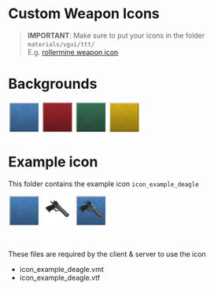 # Custom Weapon Icons
> **IMPORTANT**: Make sure to put your icons in the folder `materials/vgui/ttt/` <br>
> E.g. [rollermine weapon icon](https://github.com/BadgerCode/TTT-Rollermine/tree/master/materials/vgui/ttt)


# Backgrounds
![Blue-Background](background-blue.png)
![Blue-Background](background-red.png)
![Blue-Background](background-green.png)
![Blue-Background](background-gold.png)


# Example icon
This folder contains the example icon `icon_example_deagle`

![Blue-Background](background-blue.png)
![Blue-Background](foreground-deagle.png)
![Blue-Background](icon_example_deagle.png)

<br>

These files are required by the client & server to use the icon
* icon_example_deagle.vmt
* icon_example_deagle.vtf
